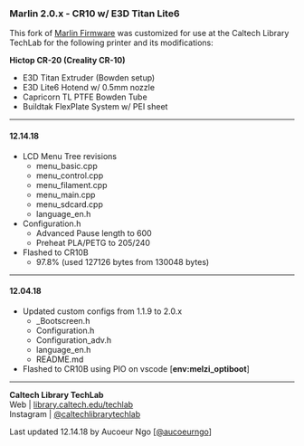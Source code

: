 ### Marlin 2.0.x - CR10 w/ E3D Titan Lite6

This fork of [Marlin Firmware](https://github.com/MarlinFirmware) was customized for use at the Caltech Library TechLab for the following printer and its modifications:

__Hictop CR-20 (Creality CR-10)__   

  + E3D Titan Extruder (Bowden setup)
  + E3D Lite6 Hotend w/ 0.5mm nozzle
  + Capricorn TL PTFE Bowden Tube
  + Buildtak FlexPlate System w/ PEI sheet

----------------------------------------------------------
#### 12.14.18
  - LCD Menu Tree revisions
    - menu_basic.cpp
    - menu_control.cpp
    - menu_filament.cpp
    - menu_main.cpp
    - menu_sdcard.cpp
    - language_en.h
  - Configuration.h
    - Advanced Pause length to 600
    - Preheat PLA/PETG to 205/240
  - Flashed to CR10B
    - 97.8% (used 127126 bytes from 130048 bytes)
----------------------------------------------------------
#### 12.04.18
  - Updated custom configs from 1.1.9 to 2.0.x
    - _Bootscreen.h
    - Configuration.h
    - Configuration_adv.h
    - language_en.h
    - README&#46;md
  - Flashed to CR10B using PIO on vscode [__env:melzi_optiboot__]

----------------------------------------------------------  
__Caltech Library TechLab__  
Web | [library.caltech.edu/techlab](https://www.library.caltech.edu/resources/techlab)  
Instagram | [@caltechlibrarytechlab](http://instagram.com/caltechlibrarytechlab/)

Last updated 12.14.18 by Aucoeur Ngo [[@aucoeurngo](https://github.com/aucoeurngo)]
